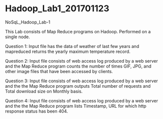 # Hadoop_Lab1_201701123
NoSqL_Hadoop_Lab-1

This Lab consists of Map Reduce programs on Hadoop. Performed on a single node.

Question 1: Input file has the data of weather of last few years and mapreduced returns the yearly maximum temperature record.

Question 2: Input file consists of web access log produced by a web server and the Map Reduce program counts the number of times GIF, JPG, and other image files that have been accessed by clients.

Question 3: Input file consists of web access log produced by a web server and the the Map Reduce program outputs Total number of requests and Total download size on Monthly basis.

Question 4: Input file consists of web access log produced by a web server and the the Map Reduce program lists Timestamp, URL for which http response status has been 404.
